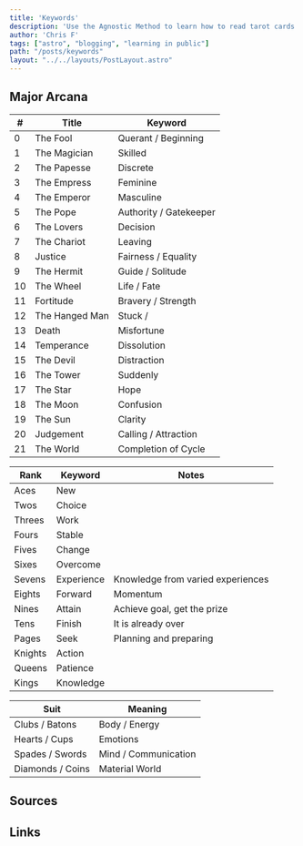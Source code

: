 ```yaml
---
title: 'Keywords'
description: 'Use the Agnostic Method to learn how to read tarot cards.'
author: 'Chris F'
tags: ["astro", "blogging", "learning in public"]
path: "/posts/keywords"
layout: "../../layouts/PostLayout.astro"
---
```

## Major Arcana


| #   | Title          | Keyword                |
| --- | -------------- | ---------------------- |
| 0   | The Fool       | Querant / Beginning                      |
| 1   | The Magician   | Skilled                |
| 2   | The Papesse    | Discrete               |
| 3   | The Empress    | Feminine               |
| 4   | The Emperor    | Masculine              |
| 5   | The Pope       | Authority / Gatekeeper |
| 6   | The Lovers     | Decision               |
| 7   | The Chariot    | Leaving                |
| 8   | Justice        | Fairness / Equality    |
| 9   | The Hermit     | Guide / Solitude       |
| 10  | The Wheel      | Life / Fate            |
| 11  | Fortitude      | Bravery / Strength     |
| 12  | The Hanged Man | Stuck /                |
| 13  | Death          | Misfortune             |
| 14  | Temperance     | Dissolution            |
| 15  | The Devil      | Distraction  |
| 16  | The Tower      | Suddenly              |
| 17  | The Star       | Hope                   |
| 18  | The Moon       | Confusion              |
| 19  | The Sun        | Clarity                |
| 20  | Judgement      | Calling / Attraction   |
| 21  | The World      | Completion of Cycle    |

| Rank    | Keyword    | Notes                              |
| ------- | ---------- | ---------------------------------- |
| Aces    | New        |                                    |
| Twos    | Choice     |                                    |
| Threes  | Work       |                                    |
| Fours   | Stable     |                                    |
| Fives   | Change     |                                    |
| Sixes   | Overcome   |                                    |
| Sevens  | Experience | Knowledge from varied experiences  |
| Eights  | Forward    | Momentum |
| Nines   | Attain     | Achieve goal, get the prize        |
| Tens    | Finish     | It is already over                 |
| Pages   | Seek       | Planning and preparing            |
| Knights | Action     |                                    |
| Queens  | Patience   |                                    |
| Kings   | Knowledge  |                                    |

| Suit             | Meaning              |
| ---------------- | -------------------- |
| Clubs / Batons   | Body / Energy        |
| Hearts / Cups    | Emotions             |
| Spades / Swords  | Mind / Communication |
| Diamonds / Coins | Material World       |


## Sources

## Links